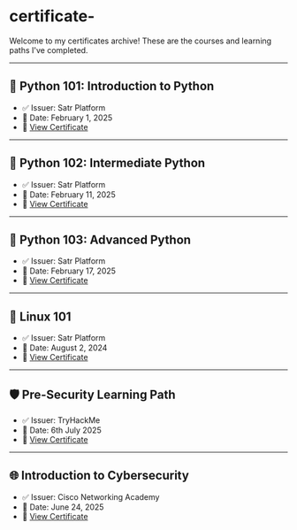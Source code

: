 # certificate-


Welcome to my certificates archive! These are the courses and learning paths I've completed.

---

## 🐍 Python 101: Introduction to Python
- ✅ Issuer: Satr Platform
- 📅 Date: February 1, 2025
- 📄 [View Certificate](./python-101.pdf)

---

## 🐍 Python 102: Intermediate Python
- ✅ Issuer: Satr Platform
- 📅 Date: February 11, 2025
- 📄 [View Certificate](./python-102.pdf)

---

## 🐍 Python 103: Advanced Python
- ✅ Issuer: Satr Platform
- 📅 Date: February 17, 2025
- 📄 [View Certificate](./python-103.pdf)

---

## 🐧 Linux 101
- ✅ Issuer: Satr Platform
- 📅 Date: August 2, 2024
- 📄 [View Certificate](./linux-101.pdf)

---

## 🛡️ Pre-Security Learning Path
- ✅ Issuer: TryHackMe
- 📅 Date: 6th July 2025
- 📄 [View Certificate](./tryhackme-presecurity.pdf)

---

## 🌐 Introduction to Cybersecurity
- ✅ Issuer: Cisco Networking Academy
- 📅 Date: June 24, 2025
- 📄 [View Certificate](./intro-cybersecurity.pdf)
